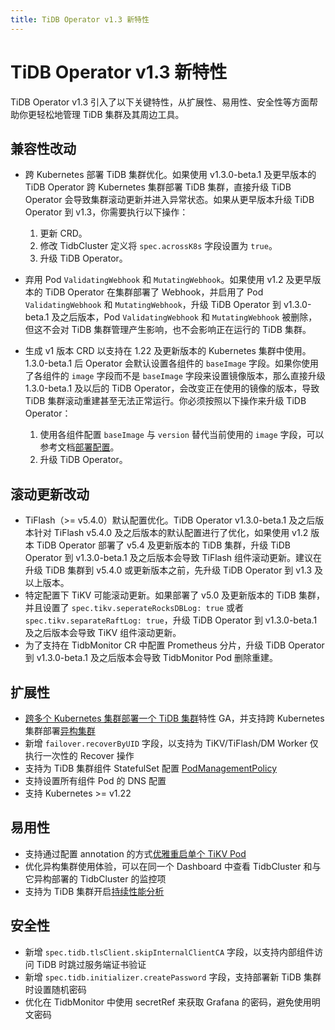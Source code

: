 ```yaml
---
title: TiDB Operator v1.3 新特性
---
```


# TiDB Operator v1.3 新特性

TiDB Operator v1.3 引入了以下关键特性，从扩展性、易用性、安全性等方面帮助你更轻松地管理 TiDB 集群及其周边工具。

## 兼容性改动

- 跨 Kubernetes 部署 TiDB 集群优化。如果使用 v1.3.0-beta.1 及更早版本的 TiDB Operator 跨 Kubernetes 集群部署 TiDB 集群，直接升级 TiDB Operator 会导致集群滚动更新并进入异常状态。如果从更早版本升级 TiDB Operator 到 v1.3，你需要执行以下操作：

  1. 更新 CRD。
  2. 修改 TidbCluster 定义将 `spec.acrossK8s` 字段设置为 `true`。
  3. 升级 TiDB Operator。

- 弃用 Pod `ValidatingWebhook` 和 `MutatingWebhook`。如果使用 v1.2 及更早版本的 TiDB Operator 在集群部署了 Webhook，并启用了 Pod `ValidatingWebhook` 和 `MutatingWebhook`，升级 TiDB Operator 到 v1.3.0-beta.1 及之后版本，Pod `ValidatingWebhook` 和 `MutatingWebhook` 被删除，但这不会对 TiDB 集群管理产生影响，也不会影响正在运行的 TiDB 集群。

- 生成 v1 版本 CRD 以支持在 1.22 及更新版本的 Kubernetes 集群中使用。1.3.0-beta.1 后 Operator 会默认设置各组件的 `baseImage` 字段。如果你使用了各组件的 `image` 字段而不是 `baseImage` 字段来设置镜像版本，那么直接升级 1.3.0-beta.1 及以后的 TiDB Operator，会改变正在使用的镜像的版本，导致 TiDB 集群滚动重建甚至无法正常运行。你必须按照以下操作来升级 TiDB Operator：
    1. 使用各组件配置 `baseImage` 与 `version` 替代当前使用的 `image` 字段，可以参考文档[部署配置](configure-a-tidb-cluster.md#版本)。
    2. 升级 TiDB Operator。

## 滚动更新改动

- TiFlash（>= v5.4.0）默认配置优化。TiDB Operator v1.3.0-beta.1 及之后版本针对 TiFlash v5.4.0 及之后版本的默认配置进行了优化，如果使用 v1.2 版本 TiDB Operator 部署了 v5.4 及更新版本的 TiDB 集群，升级 TiDB Operator 到 v1.3.0-beta.1 及之后版本会导致 TiFlash 组件滚动更新。建议在升级 TiDB 集群到 v5.4.0 或更新版本之前，先升级 TiDB Operator 到 v1.3 及以上版本。
- 特定配置下 TiKV 可能滚动更新。如果部署了 v5.0 及更新版本的 TiDB 集群，并且设置了 `spec.tikv.seperateRocksDBLog: true` 或者 `spec.tikv.separateRaftLog: true`，升级 TiDB Operator 到 v1.3.0-beta.1 及之后版本会导致 TiKV 组件滚动更新。
- 为了支持在 TidbMonitor CR 中配置 Prometheus 分片，升级 TiDB Operator 到 v1.3.0-beta.1 及之后版本会导致 TidbMonitor Pod 删除重建。

## 扩展性

- [跨多个 Kubernetes 集群部署一个 TiDB 集群](deploy-tidb-cluster-across-multiple-kubernetes.md)特性 GA，并支持跨 Kubernetes 集群部署[异构集群](deploy-heterogeneous-tidb-cluster.md)
- 新增 `failover.recoverByUID` 字段，以支持为 TiKV/TiFlash/DM Worker 仅执行一次性的 Recover 操作
- 支持为 TiDB 集群组件 StatefulSet 配置 [PodManagementPolicy](https://kubernetes.io/docs/concepts/workloads/controllers/statefulset/#pod-management-policies)
- 支持设置所有组件 Pod 的 DNS 配置
- 支持 Kubernetes >= v1.22

## 易用性

- 支持通过配置 annotation 的方式[优雅重启单个 TiKV Pod](restart-a-tidb-cluster.md#优雅重启单个-tikv-pod)
- 优化异构集群使用体验，可以在同一个 Dashboard 中查看 TidbCluster 和与它异构部署的 TidbCluster 的监控项
- 支持为 TiDB 集群开启[持续性能分析](access-dashboard.md#启用持续性能分析)

## 安全性

- 新增 `spec.tidb.tlsClient.skipInternalClientCA` 字段，以支持内部组件访问 TiDB 时跳过服务端证书验证
- 新增 `spec.tidb.initializer.createPassword` 字段，支持部署新 TiDB 集群时设置随机密码
- 优化在 TidbMonitor 中使用 secretRef 来获取 Grafana 的密码，避免使用明文密码
